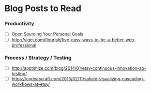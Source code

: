 # Blog Posts to Read

### Productivity
- [ ] [Open Sourcing Your Personal Goals](http://una.github.io/personal-goals-guide/)
- [ ] http://viget.com/flourish/five-easy-ways-to-be-a-better-web-professional

### Process / Strategy / Testing
- [ ] http://apptimize.com/blog/2014/01/etsy-continuous-innovation-ab-testing/
- [ ] https://codeascraft.com/2015/02/11/sahale-visualizing-cascading-workflows-at-etsy/
